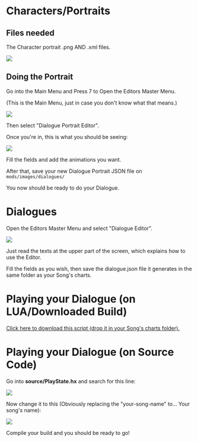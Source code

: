 # Characters/Portraits
## Files needed
The Character portrait .png AND .xml files.

![](https://i.imgur.com/jtXKRaT.png)

## Doing the Portrait
Go into the Main Menu and Press 7 to Open the Editors Master Menu.

(This is the Main Menu, just in case you don't know what that means.)

![](https://i.imgur.com/Np8uNro.png)

Then select "Dialogue Portrait Editor".

Once you're in, this is what you should be seeing:

![](https://i.imgur.com/nlWlNpp.png)

Fill the fields and add the animations you want.

After that, save your new Dialogue Portrait JSON file on `mods/images/dialogues/`

You now should be ready to do your Dialogue.

# Dialogues

Open the Editors Master Menu and select "Dialogue Editor".

![](https://i.imgur.com/PvoWMVs.png)

Just read the texts at the upper part of the screen, which explains how to use the Editor.

Fill the fields as you wish, then save the dialogue.json file it generates in the same folder as your Song's charts.

# Playing your Dialogue (on LUA/Downloaded Build)

[Click here to download this script (drop it in your Song's charts folder).](https://cdn.discordapp.com/attachments/866856727621795850/890335034786062336/script.lua)

# Playing your Dialogue (on Source Code)

Go into **source/PlayState.hx** and search for this line:

![](https://i.imgur.com/RrcgUzv.png)

Now change it to this (Obviously replacing the "your-song-name" to... Your song's name):

![](https://i.imgur.com/jjS6zGB.png)

Compile your build and you should be ready to go!